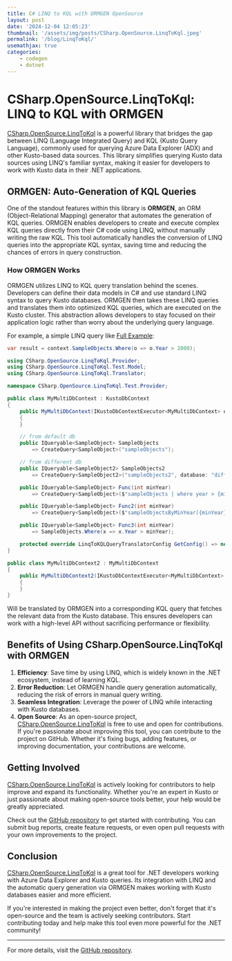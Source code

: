 ```yaml
---
title: C# LINQ to KQL with ORMGEN OpenSource
layout: post
date: '2024-12-04 12:05:23'
thumbnail: '/assets/img/posts/CSharp.OpenSource.LinqToKql.jpeg'
permalink: '/blog/LinqToKql/'
usemathjax: true
categories:
    - codegen
    - dotnet
---
```


# CSharp.OpenSource.LinqToKql: LINQ to KQL with ORMGEN

[CSharp.OpenSource.LinqToKql](https://github.com/csharp-opensource/CSharp.OpenSource.LinqToKql) is a powerful library that bridges the gap between LINQ (Language Integrated Query) and KQL (Kusto Query Language), commonly used for querying Azure Data Explorer (ADX) and other Kusto-based data sources. This library simplifies querying Kusto data sources using LINQ's familiar syntax, making it easier for developers to work with Kusto data in their .NET applications.

## ORMGEN: Auto-Generation of KQL Queries

One of the standout features within this library is **ORMGEN**, an ORM (Object-Relational Mapping) generator that automates the generation of KQL queries. ORMGEN enables developers to create and execute complex KQL queries directly from their C# code using LINQ, without manually writing the raw KQL. This tool automatically handles the conversion of LINQ queries into the appropriate KQL syntax, saving time and reducing the chances of errors in query construction.

### How ORMGEN Works

ORMGEN utilizes LINQ to KQL query translation behind the scenes. Developers can define their data models in C# and use standard LINQ syntax to query Kusto databases. ORMGEN then takes these LINQ queries and translates them into optimized KQL queries, which are executed on the Kusto cluster. This abstraction allows developers to stay focused on their application logic rather than worry about the underlying query language.

For example, a simple LINQ query like [Full Example](https://github.com/csharp-opensource/CSharp.OpenSource.LinqToKql/blob/master/CSharp.OpenSource.LinqToKql.Test/Provider/MyMultiDbContext.cs):

```csharp
var result = context.SampleObjects.Where(o => o.Year > 2000);
```

```csharp
using CSharp.OpenSource.LinqToKql.Provider;
using CSharp.OpenSource.LinqToKql.Test.Model;
using CSharp.OpenSource.LinqToKql.Translator;

namespace CSharp.OpenSource.LinqToKql.Test.Provider;

public class MyMultiDbContext : KustoDbContext
{
    public MyMultiDbContext(IKustoDbContextExecutor<MyMultiDbContext> executor) : base(executor)
    {
    }

    // from default db
    public IQueryable<SampleObject> SampleObjects
        => CreateQuery<SampleObject>("sampleObjects");

    // from different db
    public IQueryable<SampleObject2> SampleObjects2
        => CreateQuery<SampleObject2>("sampleObjects2", database: "diffDb");

    public IQueryable<SampleObject> Func(int minYear)
        => CreateQuery<SampleObject>($"sampleObjects | where year > {minYear}");

    public IQueryable<SampleObject> Func2(int minYear)
        => CreateQuery<SampleObject>($"sampleObjectsByMinYear({minYear})");

    public IQueryable<SampleObject> Func3(int minYear)
        => SampleObjects.Where(x => x.Year > minYear);

    protected override LinqToKQLQueryTranslatorConfig GetConfig() => new() { DisableNestedProjection = true };
}

public class MyMultiDbContext2 : MyMultiDbContext
{
    public MyMultiDbContext2(IKustoDbContextExecutor<MyMultiDbContext> executor) : base(executor)
    {
    }
}
```

Will be translated by ORMGEN into a corresponding KQL query that fetches the relevant data from the Kusto database. This ensures developers can work with a high-level API without sacrificing performance or flexibility.

## Benefits of Using CSharp.OpenSource.LinqToKql with ORMGEN

1. **Efficiency**: Save time by using LINQ, which is widely known in the .NET ecosystem, instead of learning KQL.
2. **Error Reduction**: Let ORMGEN handle query generation automatically, reducing the risk of errors in manual query writing.
3. **Seamless Integration**: Leverage the power of LINQ while interacting with Kusto databases.
4. **Open Source**: As an open-source project, [CSharp.OpenSource.LinqToKql](https://github.com/csharp-opensource/CSharp.OpenSource.LinqToKql) is free to use and open for contributions. If you're passionate about improving this tool, you can contribute to the project on GitHub. Whether it's fixing bugs, adding features, or improving documentation, your contributions are welcome.

## Getting Involved

[CSharp.OpenSource.LinqToKql](https://github.com/csharp-opensource/CSharp.OpenSource.LinqToKql) is actively looking for contributors to help improve and expand its functionality. Whether you're an expert in Kusto or just passionate about making open-source tools better, your help would be greatly appreciated.

Check out the [GitHub repository](https://github.com/csharp-opensource/CSharp.OpenSource.LinqToKql) to get started with contributing. You can submit bug reports, create feature requests, or even open pull requests with your own improvements to the project.

## Conclusion

[CSharp.OpenSource.LinqToKql](https://github.com/csharp-opensource/CSharp.OpenSource.LinqToKql) is a great tool for .NET developers working with Azure Data Explorer and Kusto queries. Its integration with LINQ and the automatic query generation via ORMGEN makes working with Kusto databases easier and more efficient.

If you're interested in making the project even better, don't forget that it's open-source and the team is actively seeking contributors. Start contributing today and help make this tool even more powerful for the .NET community!

---

For more details, visit the [GitHub repository](https://github.com/csharp-opensource/CSharp.OpenSource.LinqToKql).
